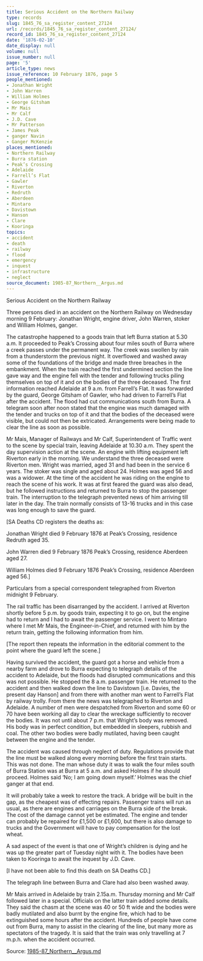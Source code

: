 ```yaml
---
title: Serious Accident on the Northern Railway
type: records
slug: 1845_76_sa_register_content_27124
url: /records/1845_76_sa_register_content_27124/
record_id: 1845_76_sa_register_content_27124
date: '1876-02-10'
date_display: null
volume: null
issue_number: null
page: '5'
article_type: news
issue_reference: 10 February 1876, page 5
people_mentioned:
- Jonathan Wright
- John Warren
- William Holmes
- George Gitsham
- Mr Mais
- Mr Calf
- J.D. Cave
- Mr Patterson
- James Peak
- ganger Navin
- Ganger McKenzie
places_mentioned:
- Northern Railway
- Burra station
- Peak’s Crossing
- Adelaide
- Farrell’s Flat
- Gawler
- Riverton
- Redruth
- Aberdeen
- Mintaro
- Davistown
- Hanson
- Clare
- Kooringa
topics:
- accident
- death
- railway
- flood
- emergency
- inquest
- infrastructure
- neglect
source_document: 1985-87_Northern__Argus.md
---
```


Serious Accident on the Northern Railway

Three persons died in an accident on the Northern Railway on Wednesday morning 9 February: Jonathan Wright, engine driver, John Warren, stoker and William Holmes, ganger.

The catastrophe happened to a goods train that left Burra station at 5.30 a.m.  It proceeded to Peak’s Crossing about four miles south of Burra where a creek passes under the permanent way.  The creek was swollen by rain from a thunderstorm the previous night.  It overflowed and washed away some of the foundations of the bridge and made three breaches in the embankment.  When the train reached the first undermined section the line gave way and the engine fell with the tender and following trucks piling themselves on top of it and on the bodies of the three deceased.  The first information reached Adelaide at 9 a.m. from Farrell’s Flat.  It was forwarded by the guard, George Gitsham of Gawler, who had driven to Farrell’s Flat after the accident.  The flood had cut communications south from Burra.  A telegram soon after noon stated that the engine was much damaged with the tender and trucks on top of it and that the bodies of the deceased were visible, but could not then be extricated.  Arrangements were being made to clear the line as soon as possible.

Mr Mais, Manager of Railways and Mr Calf, Superintendent of Traffic went to the scene by special train, leaving Adelaide at 10.30 a.m.  They spent the day supervision action at the scene.  An engine with lifting equipment left Riverton early in the morning.  We understand the three deceased were Riverton men.  Wright was married, aged 31 and had been in the service 6 years.  The stoker was single and aged about 24.  Holmes was aged 56 and was a widower.  At the time of the accident he was riding on the engine to reach the scene of his work.  It was at first feared the guard was also dead, but he followed instructions and returned to Burra to stop the passenger train.  The interruption to the telegraph prevented news of him arriving till later in the day.  The train normally consists of 13-16 trucks and in this case was long enough to save the guard.

[SA Deaths CD registers the deaths as:

Jonathan Wright died 9 February 1876 at Peak’s Crossing, residence Redruth aged 35.

John Warren died 9 February 1876 Peak’s Crossing, residence Aberdeen aged 27.

William Holmes died 9 February 1876 Peak’s Crossing, residence Aberdeen aged 56.]

Particulars from a special correspondent telegraphed from Riverton midnight 9 February.

The rail traffic has been disarranged by the accident.  I arrived at Riverton shortly before 5 p.m. by goods train, expecting it to go on, but the engine had to return and I had to await the passenger service.  I went to Mintaro where I met Mr Mais, the Engineer-in-Chief, and returned with him by the return train, getting the following information from him.

[The report then repeats the information in the editorial comment to the point where the guard left the scene.]

Having survived the accident, the guard got a horse and vehicle from a nearby farm and drove to Burra expecting to telegraph details of the accident to Adelaide, but the floods had disrupted communications and this was not possible.  He stopped the 8 a.m. passenger train.  He returned to the accident and then walked down the line to Davistown [i.e. Davies, the present day Hanson] and from there with another man went to Farrell’s Flat by railway trolly.  From there the news was telegraphed to Riverton and Adelaide.  A number of men were despatched from Riverton and some 60 or 70 have been working all day to clear the wreckage sufficiently to recover the bodies.  It was not until about 7 p.m. that Wright’s body was removed.  His body was in perfect condition, but embedded in sleepers, rubbish and coal.  The other two bodies were badly mutilated, having been caught between the engine and the tender.

The accident was caused through neglect of duty.  Regulations provide that the line must be walked along every morning before the first train starts.  This was not done.  The man whose duty it was to walk the four miles south of Burra Station was at Burra at 5 a.m. and asked Holmes if he should proceed.  Holmes said ‘No; I am going down myself.’  Holmes was the chief ganger at that end.

It will probably take a week to restore the track.  A bridge will be built in the gap, as the cheapest was of effecting repairs.  Passenger trains will run as usual, as there are engines and carriages on the Burra side of the break.  The cost of the damage cannot yet be estimated.  The engine and tender can probably be repaired for £1,500 or £1,600, but there is also damage to trucks and the Government will have to pay compensation for the lost wheat.

A sad aspect of the event is that one of Wright’s children is dying and he was up the greater part of Tuesday night with it.  The bodies have been taken to Kooringa to await the inquest by J.D. Cave.

[I have not been able to find this death on SA Deaths CD.]

The telegraph line between Burra and Clare had also been washed away.

Mr Mais arrived in Adelaide by train 2.15a.m. Thursday morning and Mr Calf followed later in a special.  Officials on the latter train added some details.  They said the chasm at the scene was 40 or 50 ft wide and the bodies were badly mutilated and also burnt by the engine fire, which had to be extinguished some hours after the accident.  Hundreds of people have come out from Burra, many to assist in the clearing of the line, but many more as spectators of the tragedy.  It is said that the train was only travelling at 7 m.p.h. when the accident occurred.

Source: [1985-87_Northern__Argus.md](/downloads/markdown/1985-87_Northern__Argus.md)
